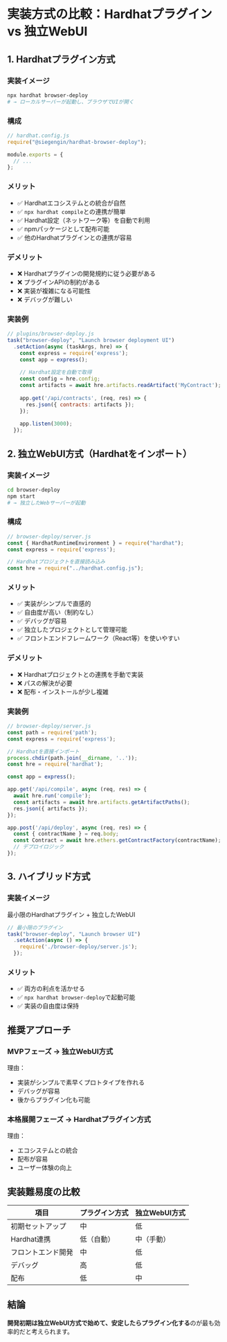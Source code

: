 # 実装方式の比較：Hardhatプラグイン vs 独立WebUI

## 1. Hardhatプラグイン方式

### 実装イメージ
```bash
npx hardhat browser-deploy
# → ローカルサーバーが起動し、ブラウザでUIが開く
```

### 構成
```javascript
// hardhat.config.js
require("@siegengin/hardhat-browser-deploy");

module.exports = {
  // ...
};
```

### メリット
- ✅ Hardhatエコシステムとの統合が自然
- ✅ `npx hardhat compile`との連携が簡単
- ✅ Hardhat設定（ネットワーク等）を自動で利用
- ✅ npmパッケージとして配布可能
- ✅ 他のHardhatプラグインとの連携が容易

### デメリット
- ❌ Hardhatプラグインの開発規約に従う必要がある
- ❌ プラグインAPIの制約がある
- ❌ 実装が複雑になる可能性
- ❌ デバッグが難しい

### 実装例
```javascript
// plugins/browser-deploy.js
task("browser-deploy", "Launch browser deployment UI")
  .setAction(async (taskArgs, hre) => {
    const express = require('express');
    const app = express();
    
    // Hardhat設定を自動で取得
    const config = hre.config;
    const artifacts = await hre.artifacts.readArtifact('MyContract');
    
    app.get('/api/contracts', (req, res) => {
      res.json({ contracts: artifacts });
    });
    
    app.listen(3000);
  });
```

## 2. 独立WebUI方式（Hardhatをインポート）

### 実装イメージ
```bash
cd browser-deploy
npm start
# → 独立したWebサーバーが起動
```

### 構成
```javascript
// browser-deploy/server.js
const { HardhatRuntimeEnvironment } = require("hardhat");
const express = require('express');

// Hardhatプロジェクトを直接読み込み
const hre = require("../hardhat.config.js");
```

### メリット
- ✅ 実装がシンプルで直感的
- ✅ 自由度が高い（制約なし）
- ✅ デバッグが容易
- ✅ 独立したプロジェクトとして管理可能
- ✅ フロントエンドフレームワーク（React等）を使いやすい

### デメリット
- ❌ Hardhatプロジェクトとの連携を手動で実装
- ❌ パスの解決が必要
- ❌ 配布・インストールが少し複雑

### 実装例
```javascript
// browser-deploy/server.js
const path = require('path');
const express = require('express');

// Hardhatを直接インポート
process.chdir(path.join(__dirname, '..'));
const hre = require('hardhat');

const app = express();

app.get('/api/compile', async (req, res) => {
  await hre.run('compile');
  const artifacts = await hre.artifacts.getArtifactPaths();
  res.json({ artifacts });
});

app.post('/api/deploy', async (req, res) => {
  const { contractName } = req.body;
  const Contract = await hre.ethers.getContractFactory(contractName);
  // デプロイロジック
});
```

## 3. ハイブリッド方式

### 実装イメージ
最小限のHardhatプラグイン + 独立したWebUI

```javascript
// 最小限のプラグイン
task("browser-deploy", "Launch browser UI")
  .setAction(async () => {
    require('./browser-deploy/server.js');
  });
```

### メリット
- ✅ 両方の利点を活かせる
- ✅ `npx hardhat browser-deploy`で起動可能
- ✅ 実装の自由度は保持

## 推奨アプローチ

### MVPフェーズ → **独立WebUI方式**
理由：
- 実装がシンプルで素早くプロトタイプを作れる
- デバッグが容易
- 後からプラグイン化も可能

### 本格展開フェーズ → **Hardhatプラグイン方式**
理由：
- エコシステムとの統合
- 配布が容易
- ユーザー体験の向上

## 実装難易度の比較

| 項目 | プラグイン方式 | 独立WebUI方式 |
|------|--------------|--------------|
| 初期セットアップ | 中 | 低 |
| Hardhat連携 | 低（自動） | 中（手動） |
| フロントエンド開発 | 中 | 低 |
| デバッグ | 高 | 低 |
| 配布 | 低 | 中 |

## 結論

**開発初期は独立WebUI方式で始めて、安定したらプラグイン化する**のが最も効率的だと考えられます。